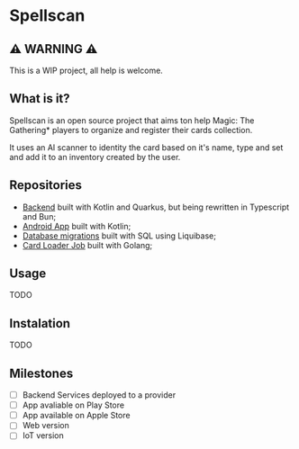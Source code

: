 # Spellscan

## ⚠️ WARNING ⚠️

This is a WIP project, all help is welcome.

## What is it?

Spellscan is an open source project that aims ton help Magic: The Gathering* players to organize and register their cards collection.

It uses an AI scanner to identity the card based on it's name, type and set and add it to an inventory created by the user.

## Repositories

- [Backend](https://github.com/murilo-bracero/spellscan-backend) built with Kotlin and Quarkus, but being rewritten in Typescript and Bun;
- [Android App](https://github.com/murilo-bracero/spellscan-android) built with Kotlin;
- [Database migrations](https://github.com/murilo-bracero/spellscan-database) built with SQL using Liquibase;
- [Card Loader Job](https://github.com/murilo-bracero/spellscan-card-loader) built with Golang;

## Usage

TODO

## Instalation

TODO

## Milestones

- [ ] Backend Services deployed to a provider
- [ ] App avaliable on Play Store
- [ ] App available on Apple Store
- [ ] Web version
- [ ] IoT version
